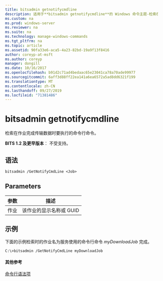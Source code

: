 ```yaml
---
title: bitsadmin getnotifycmdline
description: 适用于**bitsadmin getnotifycmdline**的 Windows 命令主题-检索在作业完成传输数据时运行的命令行命令。
ms.custom: na
ms.prod: windows-server
ms.reviewer: na
ms.suite: na
ms.technology: manage-windows-commands
ms.tgt_pltfrm: na
ms.topic: article
ms.assetid: 90fa33e6-aca5-4a23-82bd-19a9f13f8416
author: coreyp-at-msft
ms.author: coreyp
manager: dongill
ms.date: 10/16/2017
ms.openlocfilehash: b91d2c71ad4bedaac65e23041ca78a70ade99977
ms.sourcegitcommit: 6aff3d88ff22ea141a6ea6572a5ad8dd6321f199
ms.translationtype: MT
ms.contentlocale: zh-CN
ms.lasthandoff: 09/27/2019
ms.locfileid: "71381486"
---
```

# <a name="bitsadmin-getnotifycmdline"></a>bitsadmin getnotifycmdline

检索在作业完成传输数据时要执行的命令行命令。

**BITS 1.2 及更早版本**： 不受支持。

## <a name="syntax"></a>语法

```
bitsadmin /GetNotifyCmdLine <Job>
```

## <a name="parameters"></a>Parameters

|参数|描述|
|---------|-----------|
|作业|该作业的显示名称或 GUID|

## <a name="BKMK_examples"></a>示例

下面的示例检索时的作业名为服务使用的命令行命令 *myDownloadJob* 完成。
```
C:\>bitsadmin /GetNotifyCmdLine myDownloadJob
```

#### <a name="additional-references"></a>其他参考

[命令行语法项](command-line-syntax-key.md)